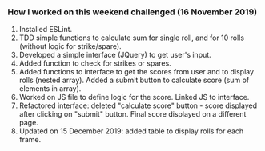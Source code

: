 
### How I worked on this weekend challenged (16 November 2019)

1. Installed ESLint.
2. TDD simple functions to calculate sum for single roll, and for 10 rolls (without logic for strike/spare).
3. Developed a simple interface (JQuery) to get user's input.
4. Added function to check for strikes or spares.
5. Added functions to interface to get the scores from user and to display rolls (nested array). Added a submit button to calculate score (sum of elements in array).
6. Worked on JS file to define logic for the score. Linked JS to interface. 
7. Refactored interface: deleted "calculate score" button - score displayed after clicking on "submit" button. Final score displayed on a different page.
8. Updated on 15 December 2019: added table to display rolls for each frame.
